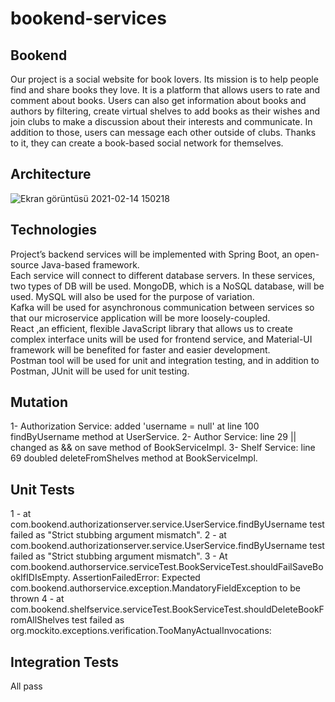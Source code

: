 # bookend-services
## Bookend
  Our project is a social website for book lovers. Its mission is to help people find and share
  books they love. It is a platform that allows users to rate and comment about books. Users can also get
  information about books and authors by filtering, create virtual shelves to add books as their wishes
  and join clubs to make a discussion about their interests and communicate. In addition to those, users 
  can message each other outside of clubs. Thanks to it, they can create a book-based social network for
  themselves. 
## Architecture
![Ekran görüntüsü 2021-02-14 150218](https://user-images.githubusercontent.com/37040918/107876215-b1805880-6ed5-11eb-80d9-ccd244238eb7.png)

## Technologies
  Project’s backend services will be implemented with Spring Boot, an open-source Java-based framework.<br />
  Each service will connect to different database servers. In these services, two types of DB will be used. MongoDB, which is a NoSQL database, will be used. MySQL will also be used for the purpose of variation. <br />
  Kafka will be used for asynchronous communication between services so that our microservice application will be more loosely-coupled. <br />
  React ,an efficient, flexible JavaScript library that allows us to create complex interface units will be used for frontend service, and Material-UI framework will be benefited for faster and easier development. <br />
  Postman tool will be used for unit and integration testing, and in addition to Postman, JUnit will be used for unit testing.<br />

## Mutation
1- Authorization Service: added 'username = null' at line 100 findByUsername method at UserService.
2- Author Service: line 29 || changed as && on save method of BookServiceImpl.
3- Shelf Service: line 69 doubled deleteFromShelves method at BookServiceImpl.

## Unit Tests
1 - at com.bookend.authorizationserver.service.UserService.findByUsername test failed as "Strict stubbing argument mismatch".
2 - at com.bookend.authorizationserver.service.UserService.findByUsername test failed as "Strict stubbing argument mismatch".
3 - At com.bookend.authorservice.serviceTest.BookServiceTest.shouldFailSaveBookIfIDIsEmpty. AssertionFailedError: Expected com.bookend.authorservice.exception.MandatoryFieldException to be thrown
4 - at com.bookend.shelfservice.serviceTest.BookServiceTest.shouldDeleteBookFromAllShelves test failed as org.mockito.exceptions.verification.TooManyActualInvocations: 
## Integration Tests
  All pass
